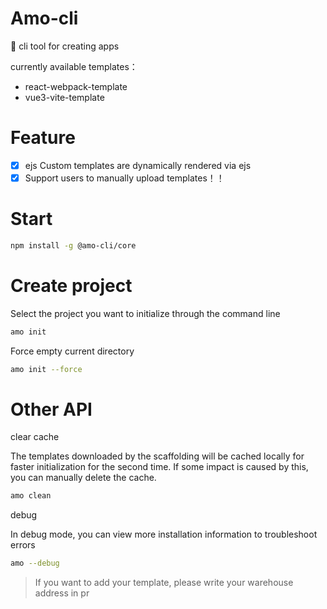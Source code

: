 # Amo-cli

🎳 cli tool for creating apps

currently available templates：

- react-webpack-template
- vue3-vite-template

# Feature

- [x] ejs Custom templates are dynamically rendered via ejs
- [x] Support users to manually upload templates！！  

# Start

```bash
npm install -g @amo-cli/core

```

# Create project

Select the project you want to initialize through the command line

```bash
amo init
```

Force empty current directory

```bash
amo init --force
```

# Other API

clear cache

The templates downloaded by the scaffolding will be cached locally for faster initialization for the second time. If some impact is caused by this, you can manually delete the cache.

```bash
amo clean
```

debug

In debug mode, you can view more installation information to troubleshoot errors

```bash
amo --debug
```


> If you want to add your template, please write your warehouse address in pr
